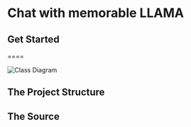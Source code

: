 # Chat with memorable LLAMA 

## Get Started 
====

![Class Diagram](http://www.plantuml.com/plantuml/proxy?src=https://raw.githubusercontent.com/Zingam/Markdown-Document-UML-Use-Test/master/UML/sequence.puml)

The Project Structure
----

The Source
----